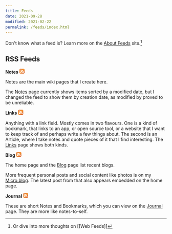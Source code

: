 ```yaml
---
title: Feeds
date: 2021-09-28
modified: 2021-02-22
permalink: /feeds/index.html
---
```


Don't know what a feed is? Learn more on the [About Feeds](https://aboutfeeds.com/) site.[^webfeeds]

[^webfeeds]: Or dive into more thoughts on [[Web Feeds]]

## RSS Feeds


**Notes** <a href="https://bmannconsulting.com/feed/notes.xml"><img src="../assets/orange-square.svg" style="height: 1.1em;" class="inline"></a>

Notes are the main wiki pages that I create here.

The [Notes](/notes/) page currently shows items sorted by a modified date, but I changed the feed to show them by creation date, as modified by proved to be unreliable.

**Links** <a href="https://bmannconsulting.com/feed/links.xml"><img src="../assets/orange-square.svg" style="height: 1.1em;" class="inline"></a>

Anything with a link field. Mostly comes in two flavours. One is a kind of bookmark, that links to an app, or open source tool, or a website that I want to keep track of and perhaps write a few things about. The second is an Article, where I take notes and quote pieces of it that I find interesting. The [Links](/links/) page shows both kinds.

**Blog** <a href="https://bmannconsulting.com/feed/blog.xml"><img src="../assets/orange-square.svg" style="height: 1.1em;" class="inline"></a>

The home page and the [Blog](/blog/) page list recent blogs.

More frequent personal posts and social content like photos is on my [Micro.blog](https://blog.bmannconsulting.com). The latest post from that also appears embedded on the home page.

**Journal** <a href="https://bmannconsulting.com/feed/journal.xml"><img src="../assets/orange-square.svg" style="height: 1.1em;" class="inline"></a>

These are short Notes and Bookmarks, which you can view on the [Journal](/journal/) page. They are more like notes-to-self.



